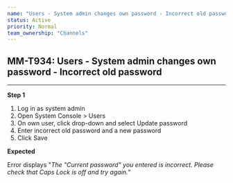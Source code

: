 ```yaml
---
name: "Users - System admin changes own password - Incorrect old password"
status: Active
priority: Normal
team_ownership: "Channels"
---
```


## MM-T934: Users - System admin changes own password - Incorrect old password

---

**Step 1**

1. Log in as system admin
2. Open System Console > Users
3. On own user, click drop-down and select Update password
4. Enter incorrect old password and a new password
5. Click Save

**Expected**

Error displays "_The "Current password" you entered is incorrect. Please check that Caps Lock is off and try again._"

